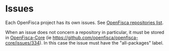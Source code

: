 # Issues

Each OpenFisca project has its own issues. See [OpenFisca repositories list](https://github.com/openfisca).

When an issue does not concern a repository in particular,
it must be stored in [OpenFisca-Core](https://github.com/openfisca/openfisca-core)
(ie https://github.com/openfisca/openfisca-core/issues/334).
In this case the issue must have the "all-packages" label.

